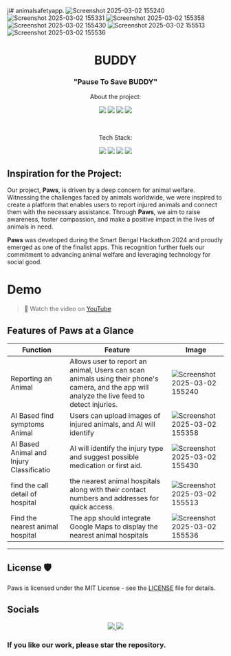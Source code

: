 ji# animalsafetyapp.
![Screenshot 2025-03-02 155240](https://github.com/user-attachments/assets/ea98cfa5-18a1-4dde-9a8f-4594350b7c37)
![Screenshot 2025-03-02 155331](https://github.com/user-attachments/assets/3392b487-a693-4692-a09a-37535c9c33b9)
![Screenshot 2025-03-02 155358](https://github.com/user-attachments/assets/bfcd5944-4d64-407f-ae90-935a25e432d4)
![Screenshot 2025-03-02 155430](https://github.com/user-attachments/assets/22600472-b691-453b-b255-3327dd096219)
![Screenshot 2025-03-02 155513](https://github.com/user-attachments/assets/ae717d05-ba29-457c-8687-05201ec7dac6)
![Screenshot 2025-03-02 155536](https://github.com/user-attachments/assets/53b4d7bf-ef4c-4e84-85a1-d5635455d141)

 
<h1 align="center">BUDDY</h1>
<h3 align="center">"Pause To Save BUDDY"</h3>

<p align="center">About the project:</p>
<p align="center">
    <img src="https://img.shields.io/github/issues/Innovateninjas/Paws-frontend"> 
    <img src="https://img.shields.io/github/issues-pr/Innovateninjas/Paws-frontend">
    <img src="https://img.shields.io/github/forks/Innovateninjas/Paws-frontend">
    <img src="https://img.shields.io/github/stars/Innovateninjas/Paws-frontend">
    <!-- <img src="https://img.shields.io/github/license/akshitagupta15june/PetMe"> -->
</p>
<br>
<p align="center">Tech Stack:</p>
<p align="center">
    <img src="https://img.shields.io/badge/-ReactJs-61DAFB?logo=react&logoColor=white&style=for-the-badge"> 
    <img src="https://img.shields.io/badge/tailwindcss-0F172A?&logo=tailwindcss">
    <img src="https://img.shields.io/badge/javascript-%23323330.svg?style=for-the-badge&logo=javascript&logoColor=%23F7DF1E">
    <img src="https://img.shields.io/badge/firebase-ffca28?style=for-the-badge&logo=firebase&logoColor=black">
</p>






## Inspiration for the Project:

Our project, **Paws**, is driven by a deep concern for animal welfare. Witnessing the challenges faced by animals worldwide, we were inspired to create a platform that enables users to report injured animals and connect them with the necessary assistance. Through **Paws**, we aim to raise awareness, foster compassion, and make a positive impact in the lives of animals in need.

**Paws** was developed during the Smart Bengal Hackathon 2024 and proudly emerged as one of the finalist apps. This recognition further fuels our commitment to advancing animal welfare and leveraging technology for social good.


# Demo
> 📸 Watch the video on [YouTube](https://youtu.be/vrhiuxCzyQY)

## Features of Paws at a Glance



| Function | Feature | Image |
| --- | ----------- | -------|
| Reporting an Animal | Allows user to report an animal, Users can scan animals using their phone's camera, and the app will analyze the live feed to detect injuries. |![Screenshot 2025-03-02 155240](https://github.com/user-attachments/assets/22fd1818-ba46-4ce9-9f06-cc4aa119a5d4)|
| AI Based find symptoms Animal | Users can upload images of injured animals, and AI will identify  |![Screenshot 2025-03-02 155358](https://github.com/user-attachments/assets/b2f43cc0-44ee-46ce-8106-0df96f933f22)|
| AI Based Animal and Injury Classificatio   | AI will identify the injury type and suggest possible medication or first aid.|![Screenshot 2025-03-02 155430](https://github.com/user-attachments/assets/c9af6c84-2fc6-4b32-ad3e-6c085b77e25d)|
| find the call detail of hospital | the nearest animal hospitals along with their contact numbers and addresses for quick access.|![Screenshot 2025-03-02 155513](https://github.com/user-attachments/assets/be7791aa-66f6-4a36-9c61-cca0edb2facc)|
| Find the nearest animal hospital | The app should integrate Google Maps to display the nearest animal hospitals |![Screenshot 2025-03-02 155536](https://github.com/user-attachments/assets/11387e70-9334-42a0-b764-a347b4a073f2)|



----
## License 🛡️ 

Paws is licensed under the MIT License - see the [LICENSE](LICENSE) file for details.


## Socials 
<p align="center">
  <a href="https://www.linkedin.com/in/aayush-soam-3372502a5?utm_source=share&utm_campaign=share_via&utm_content=profile&utm_medium=android_app">
    <img src="https://img.shields.io/badge/Linkdin-E4405F?style=for-the-badge&logo=linkdin &logoColor=Blue">
  </a>
  <a href="https://github.com/aayushsoam">
    <img src="https://img.shields.io/badge/GitHub-100000?style=for-the-badge&logo=github&logoColor=white">
  </a>
</p>

### If you like our work, please star the repository.




